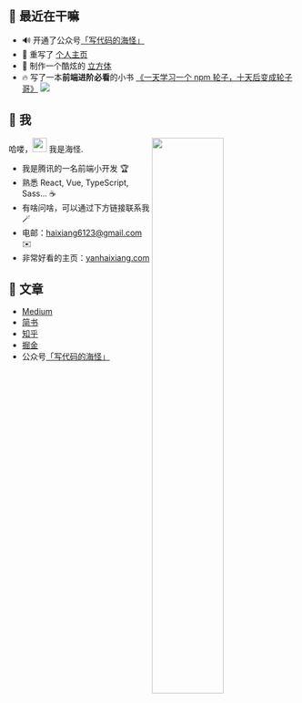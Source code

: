## 🥳 最近在干嘛

* 🔊 开通了公众号[「写代码的海怪」](./扫码_搜索联合传播样式-标准色版.png)
* 🎸 重写了 [个人主页](https://yanhaixiang.com/)
* 🕋 制作一个酷炫的 [立方体](https://yanhaixiang.com/cube/)
* 🔥 写了一本**前端进阶必看**的小书 [《一天学习一个 npm 轮子，十天后变成轮子哥》](https://github.com/Haixiang6123/one-day-one-npm-lib) ![](https://img.shields.io/github/stars/Haixiang6123/one-day-one-npm-lib?style=social)

## 🤩 我

<img style="width: 50%" align="right" src="https://github-readme-stats.vercel.app/api?username=haixiang6123&show_icons=true&hide_border=true&theme=vue-dark" />

哈喽，<img src="https://media.giphy.com/media/hvRJCLFzcasrR4ia7z/giphy.gif" width="25px"> 我是海怪.

- 我是腾讯的一名前端小开发 🏆
- 熟悉 React, Vue, TypeScript, Sass... ☕️
- 有啥问啥，可以通过下方链接联系我 🪄
- 电邮：haixiang6123@gmail.com ✉️
- 非常好看的主页：[yanhaixiang.com](https://yanhaixiang.com)

## 📖 文章

* [Medium](https://medium.com/@haixiang6123)
* [简书](https://www.jianshu.com/u/0340be4082b5)
* [知乎](https://www.zhihu.com/people/yan-hai-87-22)
* [掘金](https://juejin.cn/user/272334614432887)
* 公众号[「写代码的海怪」](./扫码_搜索联合传播样式-标准色版.png)
